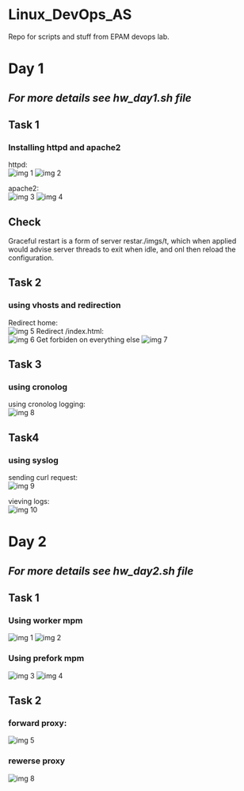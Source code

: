 # Linux_DevOps_AS
Repo for scripts and stuff from EPAM devops lab.

# Day 1
## *For more details see hw_day1.sh file*

## Task 1 
### Installing httpd and apache2
httpd:  
![img 1](./imgs/httpd_s.png)
![img 2](./imgs/httpd.png)

apache2:  
![img 3](./imgs/apachectl_s.png)
![img 4](./imgs/apache2.png)

## Check
Graceful restart is a form of server restar./imgs/t, which when applied would advise server threads to exit when idle, and onl then reload the configuration.

## Task 2
### using vhosts and redirection

Redirect home:  
![img 5](./imgs/redirect_1.png)
Redirect /index.html:  
![img 6](./imgs/redirect_2.png)
Get forbiden on everything else
![img 7](./imgs/redirect_3.png)

## Task 3
### using cronolog
using cronolog logging:  
![img 8](./imgs/cronolog.png)

## Task4
### using syslog
sending curl request:  
![img 9](./imgs/curl.png)

vieving logs:  
![img 10](./imgs/syslog_files.png)


# Day 2
## *For more details see hw_day2.sh file*

## Task 1 
### Using worker mpm 
![img 1](./imgs2/ab_worker.png)
![img 2](./imgs2/worker.png)

### Using prefork mpm 
![img 3](./imgs2/ab_prefork.png)
![img 4](./imgs2/prefork.png)


## Task 2
### forward proxy:
![img 5](./imgs2/forward_proxy.png)

### rewerse proxy
![img 8](./imgs2/rewerse_proxy.png)

